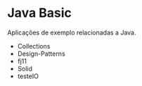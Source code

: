 # Java Basic

Aplicações de exemplo relacionadas a Java.

  - Collections
  - Design-Patterns
  - fj11
  - Solid
  - testeIO



